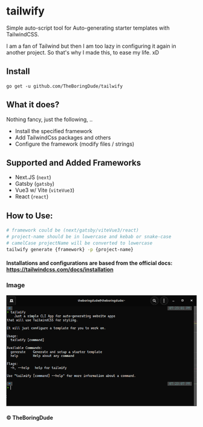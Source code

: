 # tailwify
Simple auto-script tool for Auto-generating starter templates with TailwindCSS.

I am a fan of Tailwind but then I am too lazy in configuring it again in another project. So that's why I made this, to ease my life. xD

## Install
```
go get -u github.com/TheBoringDude/tailwify
```

## What it does?
Nothing fancy, just the following, .. 
- Install the specified framework
- Add TailwindCss packages and others
- Configure the framework (modify files / strings)

## Supported and Added Frameworks
- Next.JS (`next`)
- Gatsby (`gatsby`)
- Vue3 w/ Vite (`viteVue3`)
- React (`react`)

## How to Use:
```bash
# framework could be (next/gatsby/viteVue3/react)
# project-name should be in lowercase and kebab or snake-case
# camelCase projectName will be converted to lowercase
tailwify generate {framework} -p {project-name}
```

#### Installations and configurations are based from the official docs: https://tailwindcss.com/docs/installation

### Image
![app screenshot](./screenshot.png)

#### &copy; TheBoringDude